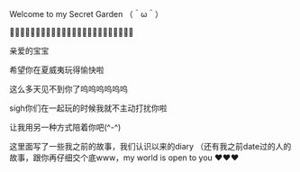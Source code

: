 
Welcome to my Secret Garden （＾ω＾）

🌸🌸🌸🌸🌸🌸🌸🌸🌸🌸🌸🌸🌸🌸🌸🌸🌸🌸🌸🌸🌸🌸🌸🌸

亲爱的宝宝 

希望你在夏威夷玩得愉快啦

这么多天见不到你了呜呜呜呜呜呜

sigh你们在一起玩的时候我就不主动打扰你啦 

让我用另一种方式陪着你吧(^-^)

这里面写了一些我之前的故事，我们认识以来的diary （还有我之前date过的人的故事，跟你再仔细交个底www，my world is open to you ❤️❤️❤️

